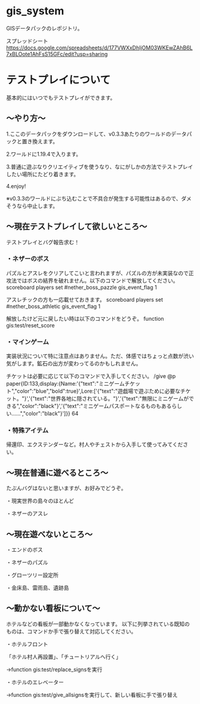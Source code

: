 # gis_system

GISデータパックのレポジトリ。


スプレッドシート
https://docs.google.com/spreadsheets/d/177VWXxDhIjOM03WKEwZAhB6L7xBLOote1AhFsS15GFc/edit?usp=sharing


# テストプレイについて
基本的にはいつでもテストプレイができます。

## ～やり方～
1.ここのデータパックをダウンロードして、v0.3.3あたりのワールドのデータパックと置き換えます。 

2.ワールドに1.19.4で入ります。 

3.普通に遊ぶなりクリエイティブを使うなり、なにがしかの方法でテストプレイしたい場所にたどり着きます。 

4.enjoy! 

※v0.3.3のワールドにぶち込むことで不具合が発生する可能性はあるので、ダメそうなら中止します。

## ～現在テストプレイして欲しいところ～
テストプレイとバグ報告求む！ 

### ・ネザーのボス 
パズルとアスレをクリアしてこいと言われますが、パズルの方が未実装なので正攻法ではボスの結界を破れません。以下のコマンドで解放してください。
scoreboard players set #nether_boss_pazzle gis_event_flag 1 

アスレチックの方も一応載せておきます。
scoreboard players set #nether_boss_athletic gis_event_flag 1

解放したけど元に戻したい時は以下のコマンドをどうぞ。
function gis:test/reset_score

### ・マインゲーム 

実装状況について特に注意点はありません。ただ、体感ではちょっと点数が渋い気がします。鉱石の出方が変わってるのかもしれません。

チケットは必要に応じて以下のコマンドで入手してください。
/give @p paper{ID:133,display:{Name:'{"text":"ミニゲームチケット","color":"blue","bold":true}',Lore:['{"text":"遊戯場で遊ぶために必要なチケット。"}','{"text":"世界各地に隠されている。"}','{"text":"無限にミニゲームができる","color":"black"}','{"text":"ミニゲームパスポートなるものもあるらしい……","color":"black"}']}} 64

### ・特殊アイテム

帰還印、エクステンダーなど。村人やチェストから入手して使ってみてください。

## ～現在普通に遊べるところ～
たぶんバグはないと思いますが、お好みでどうぞ。 

・現実世界の島々のほとんど 

・ネザーのアスレ 

## ～現在遊べないところ～
・エンドのボス 

・ネザーのパズル 

・グローツリー設定所

・金床島、雷雨島、遺跡島

## ～動かない看板について～
ホテルなどの看板が一部動かなくなっています。 
以下に列挙されている既知のものは、コマンドか手で張り替えて対応してください。 

・ホテルフロント

「ホテル村人再設置」、「チュートリアルへ行く」

->function gis:test/replace_signsを実行

・ホテルのエレベーター

->function gis:test/give_allsignsを実行して、新しい看板に手で張り替え



